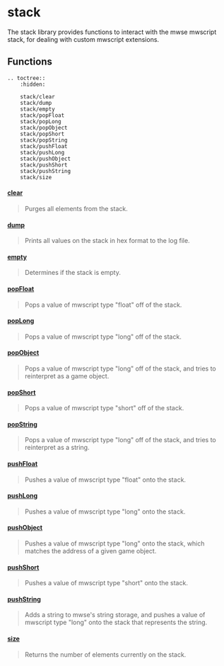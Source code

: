 # stack

The stack library provides functions to interact with the mwse mwscript stack, for dealing with custom mwscript extensions.

## Functions

```eval_rst
.. toctree::
    :hidden:

    stack/clear
    stack/dump
    stack/empty
    stack/popFloat
    stack/popLong
    stack/popObject
    stack/popShort
    stack/popString
    stack/pushFloat
    stack/pushLong
    stack/pushObject
    stack/pushShort
    stack/pushString
    stack/size
```

#### [clear](stack/clear.md)

> Purges all elements from the stack.

#### [dump](stack/dump.md)

> Prints all values on the stack in hex format to the log file.

#### [empty](stack/empty.md)

> Determines if the stack is empty.

#### [popFloat](stack/popFloat.md)

> Pops a value of mwscript type "float" off of the stack.

#### [popLong](stack/popLong.md)

> Pops a value of mwscript type "long" off of the stack.

#### [popObject](stack/popObject.md)

> Pops a value of mwscript type "long" off of the stack, and tries to reinterpret as a game object.

#### [popShort](stack/popShort.md)

> Pops a value of mwscript type "short" off of the stack.

#### [popString](stack/popString.md)

> Pops a value of mwscript type "long" off of the stack, and tries to reinterpret as a string.

#### [pushFloat](stack/pushFloat.md)

> Pushes a value of mwscript type "float" onto the stack.

#### [pushLong](stack/pushLong.md)

> Pushes a value of mwscript type "long" onto the stack.

#### [pushObject](stack/pushObject.md)

> Pushes a value of mwscript type "long" onto the stack, which matches the address of a given game object.

#### [pushShort](stack/pushShort.md)

> Pushes a value of mwscript type "short" onto the stack.

#### [pushString](stack/pushString.md)

> Adds a string to mwse's string storage, and pushes a value of mwscript type "long" onto the stack that represents the string.

#### [size](stack/size.md)

> Returns the number of elements currently on the stack.

